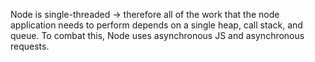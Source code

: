 Node is single-threaded -> therefore all of the work that the node application needs to perform depends on a single heap, call stack, and queue.
To combat this, Node uses asynchronous JS and asynchronous requests.

